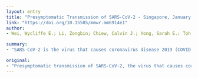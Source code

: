 ```yaml
---
layout: entry
title: "Presymptomatic Transmission of SARS-CoV-2 - Singapore, January 23-March 16, 2020"
link: "https://doi.org/10.15585/mmwr.mm6914e1"
author:
- Wei, Wycliffe E.; Li, Zongbin; Chiew, Calvin J.; Yong, Sarah E.; Toh, Matthias P.; Lee, Vernon J.

summary:
- "SARS-CoV-2 is the virus that causes coronavirus disease 2019 (COVID-19) Presymptomatic transmission may pose challenges for disease control. 243 cases were confirmed, including 157 locally acquired cases. The first case of the virus in Singapore was detected on January 23, 2020. By March 16, a total of 243 confirmed cases had been confirmed. Evidence underscores the critical role social distancing plays in controlling the COVID19 pandemic."

original:
- "Presymptomatic transmission of SARS-CoV-2, the virus that causes coronavirus disease 2019 (COVID-19), might pose challenges for disease control. The first case of COVID-19 in Singapore was detected on January 23, 2020, and by March 16, a total of 243 cases had been confirmed, including 157 locally acquired cases. Clinical and epidemiologic findings of all COVID-19 cases in Singapore through March 16 were reviewed to determine whether presymptomatic transmission might have occurred. Presymptomatic transmission was defined as the transmission of SARS-CoV-2 from an infected person (source patient) to a secondary patient before the source patient developed symptoms, as ascertained by exposure and symptom onset dates, with no evidence that the secondary patient had been exposed to anyone else with COVID-19. Seven COVID-19 epidemiologic clusters in which presymptomatic transmission likely occurred were identified, and 10 such cases within these clusters accounted for 6.4% of the 157 locally acquired cases. In the four clusters for which the date of exposure could be determined, presymptomatic transmission occurred 1-3 days before symptom onset in the presymptomatic source patient. To account for the possibility of presymptomatic transmission, officials developing contact tracing protocols should strongly consider including a period before symptom onset. Evidence of presymptomatic transmission of SARS-CoV-2 underscores the critical role social distancing, including avoidance of congregate settings, plays in controlling the COVID-19 pandemic."
---
```


